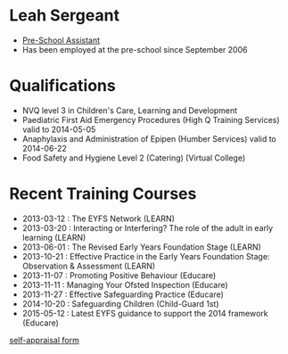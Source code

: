 # Leah Sergeant #

* [Pre-School Assistant](/staff/20131111-Job_Description-Pre-school_Assistant.pdf)
* Has been employed at the pre-school since September 2006

# Qualifications #

* NVQ level 3 in Children's Care, Learning and Development
* Paediatric First Aid Emergency Procedures (High Q Training Services) valid to 2014-05-05
* Anaphylaxis and Administration of Epipen (Humber Services) valid to 2014-06-22
* Food Safety and Hygiene Level 2 (Catering) (Virtual College)

# Recent Training Courses #

* 2013-03-12 : The EYFS Network (LEARN)
* 2013-03-20 : Interacting or Interfering? The role of the adult in early learning (LEARN)
* 2013-06-01 : The Revised Early Years Foundation Stage (LEARN)
* 2013-10-21 : Effective Practice in the Early Years Foundation Stage: Observation & Assessment (LEARN)
* 2013-11-07 : Promoting Positive Behaviour (Educare)
* 2013-11-11 : Managing Your Ofsted Inspection (Educare)
* 2013-11-27 : Effective Safeguarding Practice (Educare)
* 2014-10-20 : Safeguarding Children (Child-Guard 1st)
* 2015-05-12 : Latest EYFS guidance to support the 2014 framework (Educare)


[self-appraisal form](/staff/20141212-Appraisal_Form-Pre_School_Assistant-Leah_Sergeant.pdf)
